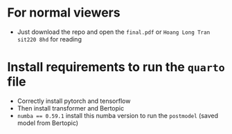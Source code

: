 # For normal viewers
- Just download the repo and open the `final.pdf` or `Hoang Long Tran sit220 8hd` for reading

# Install requirements to run the `quarto` file
- Correctly install pytorch and tensorflow
- Then install transformer and Bertopic
- `numba == 0.59.1` install this numba version to run the `postmodel` (saved model from Bertopic)
 
